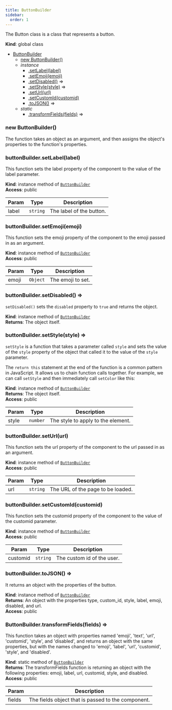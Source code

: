 ```yaml
---
title: ButtonBuilder
sidebar:
  order: 1
---
```


The Button class is a class that represents a button.

**Kind**: global class

- [ButtonBuilder](#ButtonBuilder)
  - [new ButtonBuilder()](#new_ButtonBuilder_new)
  - _instance_
    - [.setLabel(label)](#ButtonBuilder+setLabel)
    - [.setEmoji(emoji)](#ButtonBuilder+setEmoji)
    - [.setDisabled()](#ButtonBuilder+setDisabled) ⇒
    - [.setStyle(style)](#ButtonBuilder+setStyle) ⇒
    - [.setUrl(url)](#ButtonBuilder+setUrl)
    - [.setCustomId(customid)](#ButtonBuilder+setCustomId)
    - [.toJSON()](#ButtonBuilder+toJSON) ⇒
  - _static_
    - [.transformFields(fields)](#ButtonBuilder.transformFields) ⇒

<a name="new_ButtonBuilder_new"></a>

### new ButtonBuilder()

The function takes an object as an argument, and then assigns the object's properties to the
function's properties.

<a name="ButtonBuilder+setLabel"></a>

### buttonBuilder.setLabel(label)

This function sets the label property of the component to the value of the label parameter.

**Kind**: instance method of [<code>ButtonBuilder</code>](#ButtonBuilder)  
**Access**: public

| Param | Type                | Description              |
| ----- | ------------------- | ------------------------ |
| label | <code>string</code> | The label of the button. |

<a name="ButtonBuilder+setEmoji"></a>

### buttonBuilder.setEmoji(emoji)

This function sets the emoji property of the component to the emoji passed in as an argument.

**Kind**: instance method of [<code>ButtonBuilder</code>](#ButtonBuilder)  
**Access**: public

| Param | Type                | Description       |
| ----- | ------------------- | ----------------- |
| emoji | <code>Object</code> | The emoji to set. |

<a name="ButtonBuilder+setDisabled"></a>

### buttonBuilder.setDisabled() ⇒

`setDisabled()` sets the `disabled` property to `true` and returns the object.

**Kind**: instance method of [<code>ButtonBuilder</code>](#ButtonBuilder)  
**Returns**: The object itself.  
<a name="ButtonBuilder+setStyle"></a>

### buttonBuilder.setStyle(style) ⇒

`setStyle` is a function that takes a parameter called `style` and sets the value of the `style`
property of the object that called it to the value of the `style` parameter.

The `return this` statement at the end of the function is a common pattern in JavaScript. It allows
us to chain function calls together. For example, we can call `setStyle` and then immediately call
`setColor` like this:

**Kind**: instance method of [<code>ButtonBuilder</code>](#ButtonBuilder)  
**Returns**: The object itself.  
**Access**: public

| Param | Type                | Description                        |
| ----- | ------------------- | ---------------------------------- |
| style | <code>number</code> | The style to apply to the element. |

<a name="ButtonBuilder+setUrl"></a>

### buttonBuilder.setUrl(url)

This function sets the url property of the component to the url passed in as an argument.

**Kind**: instance method of [<code>ButtonBuilder</code>](#ButtonBuilder)  
**Access**: public

| Param | Type                | Description                       |
| ----- | ------------------- | --------------------------------- |
| url   | <code>string</code> | The URL of the page to be loaded. |

<a name="ButtonBuilder+setCustomId"></a>

### buttonBuilder.setCustomId(customid)

This function sets the customid property of the component to the value of the customid parameter.

**Kind**: instance method of [<code>ButtonBuilder</code>](#ButtonBuilder)  
**Access**: public

| Param    | Type                | Description                |
| -------- | ------------------- | -------------------------- |
| customid | <code>string</code> | The custom id of the user. |

<a name="ButtonBuilder+toJSON"></a>

### buttonBuilder.toJSON() ⇒

It returns an object with the properties of the button.

**Kind**: instance method of [<code>ButtonBuilder</code>](#ButtonBuilder)  
**Returns**: An object with the properties type, custom_id, style, label, emoji, disabled, and url.  
**Access**: public  
<a name="ButtonBuilder.transformFields"></a>

### ButtonBuilder.transformFields(fields) ⇒

This function takes an object with properties named 'emoji', 'text', 'url', 'customid', 'style', and
'disabled', and returns an object with the same properties, but with the names changed to 'emoji',
'label', 'url', 'customid', 'style', and 'disabled'.

**Kind**: static method of [<code>ButtonBuilder</code>](#ButtonBuilder)  
**Returns**: The transformFields function is returning an object with the following properties:
emoji, label, url, customid, style, and disabled.  
**Access**: public

| Param  | Description                                        |
| ------ | -------------------------------------------------- |
| fields | The fields object that is passed to the component. |
